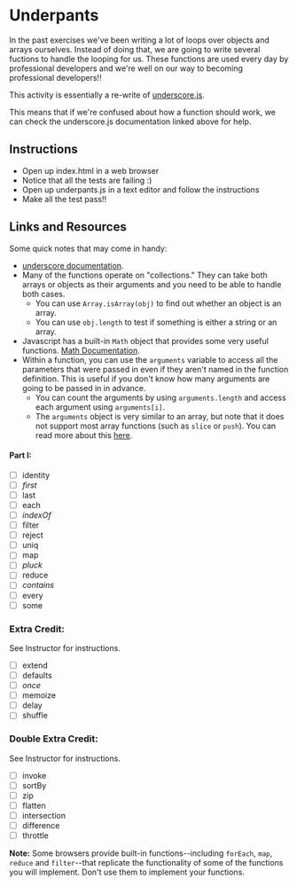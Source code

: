 # Underpants
In the past exercises we've been writing a lot of loops over objects and arrays ourselves. Instead of doing that, we are going to write several fuctions to handle the looping for us. These functions are used every day by professional developers and we're well on our way to becoming professional developers!!

This activity is essentially a re-write of [underscore.js](http://underscorejs.org/).

This means that if we're confused about how a function should work, we can check the underscore.js documentation linked above for help. 

## Instructions
 - Open up index.html in a web browser
 - Notice that all the tests are failing :)
 - Open up underpants.js in a text editor and follow the instructions
 - Make all the test pass!!

## Links and Resources

Some quick notes that may come in handy:

- [underscore documentation](http://underscore.js).
- Many of the functions operate on "collections." They can take both arrays or
  objects as their arguments and you need to be able to handle both cases.
    - You can use `Array.isArray(obj)` to find out whether an object is an array.
    - You can use `obj.length` to test if something is either a string or an
      array.
- Javascript has a built-in `Math` object that provides some very useful
  functions. [Math Documentation](https://developer.mozilla.org/en-US/docs/JavaScript/Reference/Global_Objects/Math).
- Within a function, you can use the `arguments` variable to access all the
  parameters that were passed in even if they aren't named in the function
  definition. This is useful if you don't know how many arguments are going to
  be passed in in advance.
    - You can count the arguments by using `arguments.length` and access each
      argument using `arguments[i]`.
    - The `arguments` object is very similar to an array, but note that it does
      not support most array functions (such as `slice` or `push`). You can read
      more about this [here](http://www.sitepoint.com/arguments-a-javascript-oddity/).

#### Part I:
- [ ] identity
- [ ] *first*
- [ ] last
- [ ] each
- [ ] *indexOf*
- [ ] filter
- [ ] reject
- [ ] uniq
- [ ] map
- [ ] *pluck*
- [ ] reduce
- [ ] *contains*
- [ ] every
- [ ] some

### Extra Credit:
See Instructor for instructions.
- [ ] extend
- [ ] defaults
- [ ] *once*
- [ ] memoize
- [ ] delay
- [ ] shuffle

### Double Extra Credit:
See Instructor for instructions.
- [ ] invoke
- [ ] sortBy
- [ ] zip
- [ ] flatten
- [ ] intersection
- [ ] difference
- [ ] throttle

**Note:** Some browsers provide built-in functions--including `forEach`, `map`,
`reduce` and `filter`--that replicate the functionality of some of the functions
you will implement. Don't use them to implement your functions.

